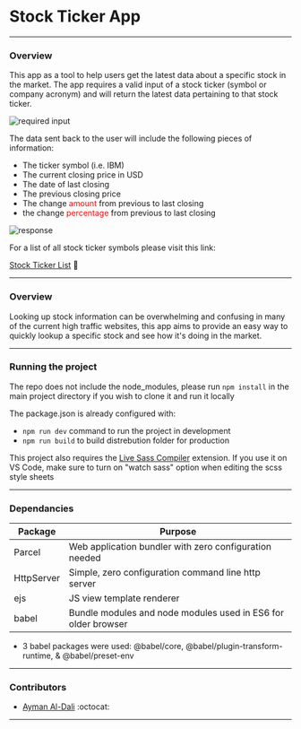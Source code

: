 # Stock Ticker App

---

### Overview

This app as a tool to help users get the latest data about a specific stock in the market.
The app requires a valid input of a stock ticker (symbol or company acronym) and will return the 
latest data pertaining to that stock ticker. 

<img src="https://puu.sh/HdOQo/d1e1486d11.png" alt="required input" />

The data sent back to the user will include the following pieces of information:

- The ticker symbol (i.e. IBM)
- The current closing price in USD
- The date of last closing
- The previous closing price
- The change <span style="color: red">amount</span> from previous to last closing
- the change <span style="color: red">percentage</span> from previous to last closing

<img src="https://puu.sh/HdOPv/bb50615975.png" alt="response" />

For a list of all stock ticker symbols please visit this link:

[Stock Ticker List](https://stockanalysis.com/stocks/) :paperclip:

---

### Overview

Looking up stock information can be overwhelming and confusing in many of the current high 
traffic websites, this app aims to provide an easy way to quickly lookup a specific stock 
and see how it's doing in the market.

---

### Running the project

The repo does not include the node_modules, please run `npm install` in the main project 
directory if you wish to clone it and run it locally

The package.json is already configured with:
- `npm run dev` command to run the project in development
- `npm run build` to build distrebution folder for production

This project also requires the
[Live Sass Compiler](https://marketplace.visualstudio.com/items?itemName=ritwickdey.live-sass) extension. 
If you use it on VS Code, make sure to turn on "watch sass" option when editing the scss style sheets

---

### Dependancies

| Package                        | Purpose                                                       |
|--------------------------------|---------------------------------------------------------------|
| Parcel                         | Web application bundler with zero configuration needed        |
| HttpServer                     | Simple, zero configuration command line http server           |
| ejs                            | JS view template renderer                                     |
| babel                          | Bundle modules and node modules used in ES6 for older browser |

* 3 babel packages were used: @babel/core, @babel/plugin-transform-runtime, & @babel/preset-env

---

### Contributors

- [Ayman Al-Dali](https://github.com/ayman-d) :octocat:

---
